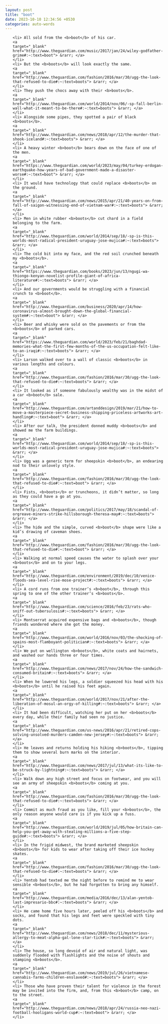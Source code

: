 ```yaml
---
layout: post
title: "boot"
date: 2023-10-10 12:34:56 +0530
categories: auto-words
---
```

<ol>

    <li> All sold from the <b>boot</b> of his car.
    <a 
    target="_blank" 
    href="http://www.theguardian.com/music/2017/jan/24/wiley-godfather-grime#:~:text=boot"> &rarr; </a>
    </li>
    <li> But the <b>boots</b> will look exactly the same.
    <a 
    target="_blank" 
    href="http://www.theguardian.com/fashion/2016/mar/30/ugg-the-look-that-refused-to-die#:~:text=boots"> &rarr; </a>
    </li>
    <li> They push the chocs away with their <b>boots</b>.
    <a 
    target="_blank" 
    href="http://www.theguardian.com/world/2014/nov/06/-sp-fall-berlin-wall-what-it-meant-to-be-there#:~:text=boots"> &rarr; </a>
    </li>
    <li> Alongside some pipes, they spotted a pair of black <b>boots</b>.
    <a 
    target="_blank" 
    href="http://www.theguardian.com/news/2018/apr/12/the-murder-that-shook-iceland#:~:text=boots"> &rarr; </a>
    </li>
    <li> A heavy winter <b>boot</b> bears down on the face of one of the men.
    <a 
    target="_blank" 
    href="https://www.theguardian.com/world/2023/may/04/turkey-erdogan-earthquake-how-years-of-bad-government-made-a-disaster-worse#:~:text=boot"> &rarr; </a>
    </li>
    <li> It would have technology that could replace <b>boots</b> on the ground.
    <a 
    target="_blank" 
    href="http://www.theguardian.com/news/2015/apr/21/40-years-on-from-fall-of-saigon-witnessing-end-of-vietnam-war#:~:text=boots"> &rarr; </a>
    </li>
    <li> Men in white rubber <b>boots</b> cut chard in a field belonging to the farm.
    <a 
    target="_blank" 
    href="http://www.theguardian.com/world/2014/sep/18/-sp-is-this-worlds-most-radical-president-uruguay-jose-mujica#:~:text=boots"> &rarr; </a>
    </li>
    <li> The cold bit into my face, and the red soil crunched beneath my <b>boots</b>.
    <a 
    target="_blank" 
    href="https://www.theguardian.com/books/2023/jun/13/ngugi-wa-thiongo-kenyan-novelist-profile-giant-of-africa-literature#:~:text=boots"> &rarr; </a>
    </li>
    <li> And our governments would be struggling with a financial crunch to <b>boot</b>.
    <a 
    target="_blank" 
    href="http://www.theguardian.com/business/2020/apr/14/how-coronavirus-almost-brought-down-the-global-financial-system#:~:text=boot"> &rarr; </a>
    </li>
    <li> Beer and whisky were sold on the pavements or from the <b>boots</b> of parked cars.
    <a 
    target="_blank" 
    href="https://www.theguardian.com/world/2023/feb/21/baghdad-memories-what-the-first-few-months-of-the-us-occupation-felt-like-to-an-iraqi#:~:text=boots"> &rarr; </a>
    </li>
    <li> Larson walked over to a wall of classic <b>boots</b> in various lengths and colours.
    <a 
    target="_blank" 
    href="http://www.theguardian.com/fashion/2016/mar/30/ugg-the-look-that-refused-to-die#:~:text=boots"> &rarr; </a>
    </li>
    <li> It looked as if someone fabulously wealthy was in the midst of a car <b>boot</b> sale.
    <a 
    target="_blank" 
    href="http://www.theguardian.com/artanddesign/2019/mar/21/how-to-move-a-masterpiece-secret-business-shipping-priceless-artworks-art-handling#:~:text=boot"> &rarr; </a>
    </li>
    <li> After our talk, the president donned muddy <b>boots</b> and showed me the farm buildings.
    <a 
    target="_blank" 
    href="http://www.theguardian.com/world/2014/sep/18/-sp-is-this-worlds-most-radical-president-uruguay-jose-mujica#:~:text=boots"> &rarr; </a>
    </li>
    <li> Ugg was a generic term for sheepskin <b>boot</b>, an endearing nod to their unlovely style.
    <a 
    target="_blank" 
    href="http://www.theguardian.com/fashion/2016/mar/30/ugg-the-look-that-refused-to-die#:~:text=boot"> &rarr; </a>
    </li>
    <li> Fists, <b>boots</b> or truncheons, it didn’t matter, so long as they could have a go at you.
    <a 
    target="_blank" 
    href="http://www.theguardian.com/politics/2017/may/18/scandal-of-orgreave-miners-strike-hillsborough-theresa-may#:~:text=boots"> &rarr; </a>
    </li>
    <li> The hide and the simple, curved <b>boot</b> shape were like a kid’s drawing of caveman shoes.
    <a 
    target="_blank" 
    href="http://www.theguardian.com/fashion/2016/mar/30/ugg-the-look-that-refused-to-die#:~:text=boot"> &rarr; </a>
    </li>
    <li> Walking at normal speed causes the water to splash over your <b>boots</b> and on to your legs.
    <a 
    target="_blank" 
    href="http://www.theguardian.com/environment/2019/dec/10/venice-floods-sea-level-rise-mose-project#:~:text=boots"> &rarr; </a>
    </li>
    <li> A cord runs from one trainer’s <b>boot</b>, through this spring to one of the other trainer’s <b>boots</b>.
    <a 
    target="_blank" 
    href="http://www.theguardian.com/science/2016/feb/23/rats-who-sniff-out-tubersulosis#:~:text=boots"> &rarr; </a>
    </li>
    <li> Montserrat acquired expensive bags and <b>boots</b>, though friends wondered where she got the money.
    <a 
    target="_blank" 
    href="http://www.theguardian.com/world/2016/nov/03/the-shocking-of-spains-most-flamboyant-politician#:~:text=boots"> &rarr; </a>
    </li>
    <li> We put on wellington <b>boots</b>, white coats and hairnets, and washed our hands three or four times.
    <a 
    target="_blank" 
    href="http://www.theguardian.com/news/2017/nov/24/how-the-sandwich-consumed-britain#:~:text=boots"> &rarr; </a>
    </li>
    <li> When he lowered his legs, a soldier squeezed his head with his <b>boots</b> until he raised his feet again.
    <a 
    target="_blank" 
    href="http://www.theguardian.com/world/2017/nov/21/after-the-liberation-of-mosul-an-orgy-of-killing#:~:text=boots"> &rarr; </a>
    </li>
    <li> It had been difficult, watching her put on her <b>boots</b> every day, while their family had seen no justice.
    <a 
    target="_blank" 
    href="http://www.theguardian.com/us-news/2016/apr/21/retired-cops-solving-unsolved-murders-camden-new-jersey#:~:text=boots"> &rarr; </a>
    </li>
    <li> He leaves and returns holding his hiking <b>boots</b>, tipping them to show several burn marks on the interior.
    <a 
    target="_blank" 
    href="http://www.theguardian.com/news/2017/jul/13/what-its-like-to-be-struck-by-lightning#:~:text=boots"> &rarr; </a>
    </li>
    <li> Walk down any high street and focus on footwear, and you will see an army of sheepskin <b>boots</b> coming at you.
    <a 
    target="_blank" 
    href="http://www.theguardian.com/fashion/2016/mar/30/ugg-the-look-that-refused-to-die#:~:text=boots"> &rarr; </a>
    </li>
    <li> Commit as much fraud as you like, fill your <b>boots</b>, the only reason anyone would care is if you kick up a fuss.
    <a 
    target="_blank" 
    href="http://www.theguardian.com/world/2019/jul/05/how-britain-can-help-you-get-away-with-stealing-millions-a-five-step-guide#:~:text=boots"> &rarr; </a>
    </li>
    <li> In the frigid midwest, the brand marketed sheepskin <b>boots</b> for kids to wear after taking off their ice hockey skates.
    <a 
    target="_blank" 
    href="http://www.theguardian.com/fashion/2016/mar/30/ugg-the-look-that-refused-to-die#:~:text=boots"> &rarr; </a>
    </li>
    <li> Yentob had texted me the night before to remind me to wear sensible <b>boots</b>, but he had forgotten to bring any himself.
    <a 
    target="_blank" 
    href="http://www.theguardian.com/media/2016/dec/13/alan-yentob-last-impresario-bbc#:~:text=boots"> &rarr; </a>
    </li>
    <li> He came home five hours later, peeled off his <b>boots</b> and socks, and found that his legs and feet were speckled with tiny dots.
    <a 
    target="_blank" 
    href="http://www.theguardian.com/news/2018/dec/11/mysterious-allergy-to-meat-alpha-gal-lone-star-tick#:~:text=boots"> &rarr; </a>
    </li>
    <li> The house, so long devoid of air and natural light, was suddenly flooded with flashlights and the noise of shouts and stamping <b>boots</b>.
    <a 
    target="_blank" 
    href="http://www.theguardian.com/news/2019/jul/26/vietnamese-cannabis-farms-children-enslaved#:~:text=boots"> &rarr; </a>
    </li>
    <li> Those who have proven their talent for violence in the forest may be invited into the firm, and, from this <b>boot</b> camp, on to the street.
    <a 
    target="_blank" 
    href="http://www.theguardian.com/news/2018/apr/24/russia-neo-nazi-football-hooligans-world-cup#:~:text=boot"> &rarr; </a>
    </li>